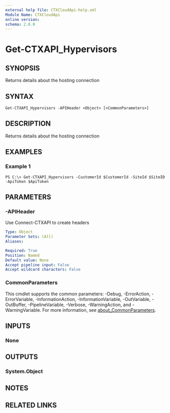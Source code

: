 ```yaml
---
external help file: CTXCloudApi-help.xml
Module Name: CTXCloudApi
online version:
schema: 2.0.0
---
```


# Get-CTXAPI_Hypervisors

## SYNOPSIS
Returns details about the hosting connection

## SYNTAX

```
Get-CTXAPI_Hypervisors -APIHeader <Object> [<CommonParameters>]
```

## DESCRIPTION
Returns details about the hosting connection

## EXAMPLES

### Example 1
```
PS C:\> Get-CTXAPI_Hypervisors -CustomerId $CustomerId -SiteId $SiteID -ApiToken $ApiToken
```

## PARAMETERS

### -APIHeader
Use Connect-CTXAPI to create headers

```yaml
Type: Object
Parameter Sets: (All)
Aliases:

Required: True
Position: Named
Default value: None
Accept pipeline input: False
Accept wildcard characters: False
```

### CommonParameters
This cmdlet supports the common parameters: -Debug, -ErrorAction, -ErrorVariable, -InformationAction, -InformationVariable, -OutVariable, -OutBuffer, -PipelineVariable, -Verbose, -WarningAction, and -WarningVariable. For more information, see [about_CommonParameters](http://go.microsoft.com/fwlink/?LinkID=113216).

## INPUTS

### None
## OUTPUTS

### System.Object
## NOTES

## RELATED LINKS
